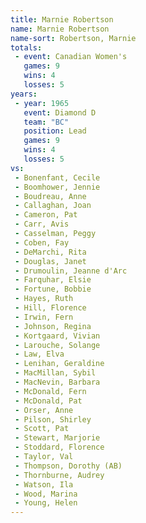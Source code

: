 ```yaml
---
title: Marnie Robertson
name: Marnie Robertson
name-sort: Robertson, Marnie
totals:
 - event: Canadian Women's
   games: 9
   wins: 4
   losses: 5
years:
 - year: 1965
   event: Diamond D
   team: "BC"
   position: Lead
   games: 9
   wins: 4
   losses: 5
vs:
 - Bonenfant, Cecile
 - Boomhower, Jennie
 - Boudreau, Anne
 - Callaghan, Joan
 - Cameron, Pat
 - Carr, Avis
 - Casselman, Peggy
 - Coben, Fay
 - DeMarchi, Rita
 - Douglas, Janet
 - Drumoulin, Jeanne d'Arc
 - Farquhar, Elsie
 - Fortune, Bobbie
 - Hayes, Ruth
 - Hill, Florence
 - Irwin, Fern
 - Johnson, Regina
 - Kortgaard, Vivian
 - Larouche, Solange
 - Law, Elva
 - Lenihan, Geraldine
 - MacMillan, Sybil
 - MacNevin, Barbara
 - McDonald, Fern
 - McDonald, Pat
 - Orser, Anne
 - Pilson, Shirley
 - Scott, Pat
 - Stewart, Marjorie
 - Stoddard, Florence
 - Taylor, Val
 - Thompson, Dorothy (AB)
 - Thornburne, Audrey
 - Watson, Ila
 - Wood, Marina
 - Young, Helen
---
```

